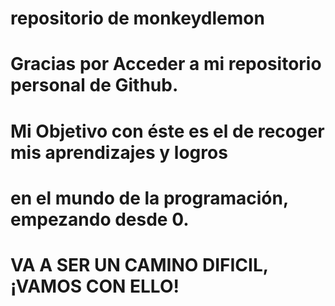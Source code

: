 # repositorio de monkeydlemon
# Gracias por Acceder a mi repositorio personal de Github.
# Mi Objetivo con éste es el de recoger mis aprendizajes y logros
# en el mundo de la programación, empezando desde 0.

# VA A SER UN CAMINO DIFICIL, ¡VAMOS CON ELLO!
